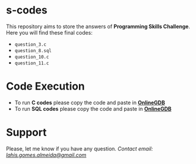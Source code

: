 # s-codes

This repository aims to store the answers of **Programming Skills Challenge**. Here you will find these final codes:

- `question_3.c`
- `question_8.sql`
- `question_10.c`
- `question_11.c`


# Code Execution

- To run **C codes** please copy the code and paste in [**OnlineGDB**](https://onlinegdb.com)
- To run **SQL codes** please copy the code and paste in [**OnlineGDB**](https://sqliteonline.com)

# Support

Please, let me know if you have any question. 
*Contact email: lahis.gomes.almeida@gmail.com*